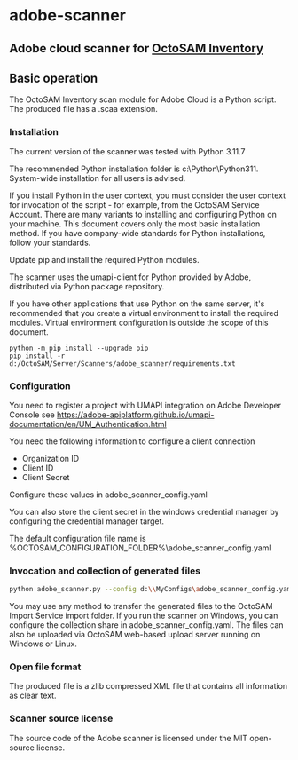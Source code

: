 # adobe-scanner

## Adobe cloud scanner for [OctoSAM Inventory](https://www.octosoft.ch)

## Basic operation

The OctoSAM Inventory scan module for Adobe Cloud is a Python script.
The produced file has a .scaa extension.

### Installation

The current version of the scanner was tested with Python 3.11.7

The recommended Python installation folder is c:\Python\Python311.
System-wide installation for all users is advised.

If you install Python in the user context,
you must consider the user context for invocation of the script - for example, from the OctoSAM Service Account.
There are many variants to installing and configuring Python on your machine.
This document covers only the most basic installation method.
If you have company-wide standards for Python installations, follow your standards.

Update pip and install the required Python modules.

The scanner uses the umapi-client for Python provided by Adobe, distributed via
Python package repository.

If you have other applications that use Python on the same server,
it's recommended that you create a virtual environment to install the required modules.
Virtual environment configuration is outside the scope of this document.

```shell
python -m pip install --upgrade pip
pip install -r d:/OctoSAM/Server/Scanners/adobe_scanner/requirements.txt
```

### Configuration

You need to register a project with UMAPI integration on Adobe Developer Console
see https://adobe-apiplatform.github.io/umapi-documentation/en/UM_Authentication.html

You need the following information to configure a client connection

* Organization ID
* Client ID
* Client Secret

Configure these values in adobe_scanner_config.yaml

You can also store the client secret in the windows credential manager by configuring the credential manager target.

The default configuration file name is %OCTOSAM_CONFIGURATION_FOLDER%\adobe_scanner_config.yaml

### Invocation and collection of generated files

```bash
python adobe_scanner.py --config d:\\MyConfigs\adobe_scanner_config.yaml
```

You may use any method to transfer the generated files to the OctoSAM Import Service import folder.
If you run the scanner on Windows, you can configure the collection share in adobe_scanner_config.yaml.
The files can also be uploaded via OctoSAM web-based upload server running on Windows or Linux.

### Open file format

The produced file is a zlib compressed XML file that contains all information as clear text.

### Scanner source license

The source code of the Adobe scanner is licensed under the MIT open-source license.
